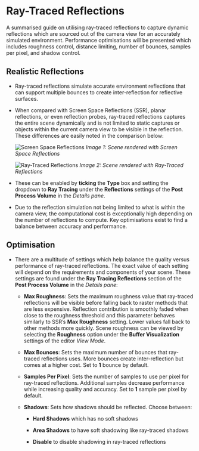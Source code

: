 # Ray-Traced Reflections

A summarised guide on utilising ray-traced reflections to capture dynamic reflections which are sourced out of the camera view for an accurately simulated environment. Performance optimisations will be presented which includes roughness control, distance limiting, number of bounces, samples per pixel, and shadow control.

## Realistic Reflections
* Ray-traced reflections simulate accurate environment reflections that can support multiple bounces to create inter-reflection for reflective surfaces. 
  
* When compared with Screen Space Reflections (SSR), planar reflections, or even reflection probes, ray-traced reflections captures the entire scene dynamically and is not limited to static captures or objects within the current camera view to be visible in the reflection. These differences are easily noted in the comparison below:

    ![Screen Space Reflections](https://docs.unrealengine.com/Images/Engine/Rendering/RayTracing/RT_Reflections_Disabled.jpg)
    *Image 1: Scene rendered with Screen Space Reflections*

    ![Ray-Traced Reflections](https://docs.unrealengine.com/Images/Engine/Rendering/RayTracing/RT_Reflections_Enabled-1.jpg)
    *Image 2: Scene rendered with Ray-Traced Reflections*
  
* These can be enabled by **ticking** the **Type** box and setting the dropdown to **Ray Tracing** under the **Reflections** settings of the **Post Process Volume** in the *Details pane*.
  
* Due to the reflection simulation not being limited to what is within the camera view, the computational cost is exceptionally high depending on the number of reflections to compute. Key optimisations exist to find a balance between accuracy and performance.

## Optimisation
* There are a multitude of settings which help balance the quality versus performance of ray-traced reflections. The exact value of each setting will depend on the requirements and components of your scene. These settings are found under the **Ray Tracing Reflections** section of the **Post Process Volume** in the *Details pane*:

  * **Max Roughness**: Sets the maximum roughness value that ray-traced reflections will be visible before falling back to raster methods that are less expensive. Reflection contribution is smoothly faded when close to the roughness threshold and this parameter behaves similarly to SSR’s **Max Roughness** setting. Lower values fall back to other methods more quickly. Scene roughness can be viewed by selecting the **Roughness** option under the **Buffer Visualization** settings of the editor *View Mode*.

  * **Max Bounces**: Sets the maximum number of bounces that ray-traced reflections uses. More bounces create inter-reflection but comes at a higher cost. Set to **1** bounce by default.

  * **Samples Per Pixel**: Sets the number of samples to use per pixel for ray-traced reflections. Additional samples decrease performance while increasing quality and accuracy. Set to **1** sample per pixel by default.

  * **Shadows**: Sets how shadows should be reflected. Choose between:

    * **Hard Shadows** which has no soft shadows

    * **Area Shadows** to have soft shadowing like ray-traced shadows

    * **Disable** to disable shadowing in ray-traced reflections